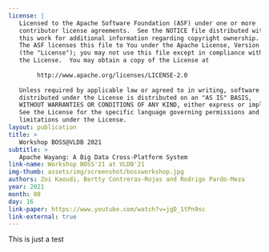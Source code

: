 ```yaml
---
license: |
   Licensed to the Apache Software Foundation (ASF) under one or more
   contributor license agreements.  See the NOTICE file distributed with
   this work for additional information regarding copyright ownership.
   The ASF licenses this file to You under the Apache License, Version 2.0
   (the "License"); you may not use this file except in compliance with
   the License.  You may obtain a copy of the License at
   
        http://www.apache.org/licenses/LICENSE-2.0
   
   Unless required by applicable law or agreed to in writing, software
   distributed under the License is distributed on an "AS IS" BASIS,
   WITHOUT WARRANTIES OR CONDITIONS OF ANY KIND, either express or implied.
   See the License for the specific language governing permissions and
   limitations under the License.
layout: publication
title: >
   Workshop BOSS@VLDB 2021
subtitle: >
   Apache Wayang: A Big Data Cross-Platform System
link-name: Workshop BOSS'21 at VLDB'21
img-thumb: assets/img/screenshot/bossworkshop.jpg
authors: Zoi Kaoudi, Bertty Contreras-Rojas and Rodrigo Pardo-Meza
year: 2021
month: 08
day: 16
link-paper: https://www.youtube.com/watch?v=jgD_1tPn9sc
link-external: true
---
```

This is just a test